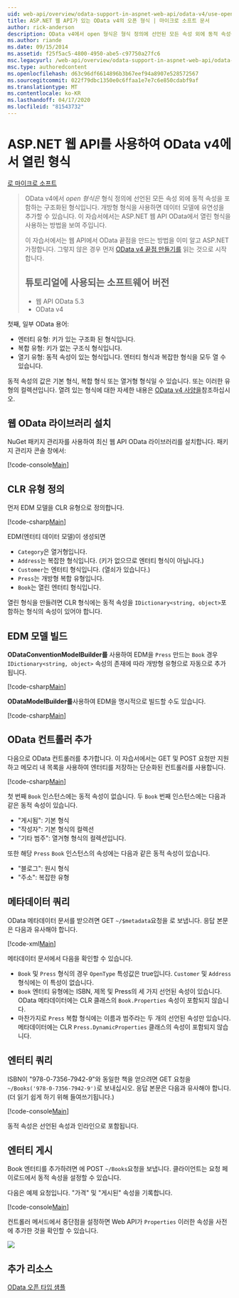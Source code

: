```yaml
---
uid: web-api/overview/odata-support-in-aspnet-web-api/odata-v4/use-open-types-in-odata-v4
title: ASP.NET 웹 API가 있는 OData v4의 오픈 형식 | 마이크로 소프트 문서
author: rick-anderson
description: OData v4에서 open 형식은 형식 정의에 선언된 모든 속성 외에 동적 속성을 포함하는 구조화된 형식입니다. 열기...
ms.author: riande
ms.date: 09/15/2014
ms.assetid: f25f5ac5-4800-4950-abe5-c97750a27fc6
msc.legacyurl: /web-api/overview/odata-support-in-aspnet-web-api/odata-v4/use-open-types-in-odata-v4
msc.type: authoredcontent
ms.openlocfilehash: d63c96df6614896b3b67eef94a8907e528572567
ms.sourcegitcommit: 022f79dbc1350e0c6ffaa1e7e7c6e850cdabf9af
ms.translationtype: MT
ms.contentlocale: ko-KR
ms.lasthandoff: 04/17/2020
ms.locfileid: "81543732"
---
```

# <a name="open-types-in-odata-v4-with-aspnet-web-api"></a>ASP.NET 웹 API를 사용하여 OData v4에서 열린 형식

[로 마이크로 소프트](https://github.com/microsoft)

> OData v4에서 *open 형식은* 형식 정의에 선언된 모든 속성 외에 동적 속성을 포함하는 구조화된 형식입니다. 개방형 형식을 사용하면 데이터 모델에 유연성을 추가할 수 있습니다. 이 자습서에서는 ASP.NET 웹 API OData에서 열린 형식을 사용하는 방법을 보여 주입니다.
> 
> 이 자습서에서는 웹 API에서 OData 끝점을 만드는 방법을 이미 알고 ASP.NET 가정합니다. 그렇지 않은 경우 먼저 [OData v4 끝점 만들기를](create-an-odata-v4-endpoint.md) 읽는 것으로 시작합니다.
> 
> ## <a name="software-versions-used-in-the-tutorial"></a>튜토리얼에 사용되는 소프트웨어 버전
> 
> 
> - 웹 API OData 5.3
> - OData v4

첫째, 일부 OData 용어:

- 엔터티 유형: 키가 있는 구조화 된 형식입니다.
- 복합 유형: 키가 없는 구조식 형식입니다.
- 열기 유형: 동적 속성이 있는 형식입니다. 엔터티 형식과 복잡한 형식을 모두 열 수 있습니다.

동적 속성의 값은 기본 형식, 복합 형식 또는 열거형 형식일 수 있습니다. 또는 이러한 유형의 컬렉션입니다. 열려 있는 형식에 대한 자세한 내용은 [OData v4 사양을](http://www.odata.org/documentation/odata-version-4-0/)참조하십시오.

## <a name="install-the-web-odata-libraries"></a>웹 OData 라이브러리 설치

NuGet 패키지 관리자를 사용하여 최신 웹 API OData 라이브러리를 설치합니다. 패키지 관리자 콘솔 창에서:

[!code-console[Main](use-open-types-in-odata-v4/samples/sample1.cmd)]

## <a name="define-the-clr-types"></a>CLR 유형 정의

먼저 EDM 모델을 CLR 유형으로 정의합니다.

[!code-csharp[Main](use-open-types-in-odata-v4/samples/sample2.cs)]

EDM(엔터티 데이터 모델)이 생성되면

- `Category`은 열거형입니다.
- `Address`는 복잡한 형식입니다. (키가 없으므로 엔터티 형식이 아닙니다.)
- `Customer`는 엔터티 형식입니다. (열쇠가 있습니다.)
- `Press`는 개방형 복합 유형입니다.
- `Book`는 열린 엔터티 형식입니다.

열린 형식을 만들려면 CLR 형식에는 동적 속성을 `IDictionary<string, object>`포함하는 형식의 속성이 있어야 합니다.

## <a name="build-the-edm-model"></a>EDM 모델 빌드

**ODataConventionModelBuilder를** 사용하여 EDM을 `Press` 만드는 `Book` 경우 `IDictionary<string, object>` 속성의 존재에 따라 개방형 유형으로 자동으로 추가됩니다.

[!code-csharp[Main](use-open-types-in-odata-v4/samples/sample3.cs)]

**ODataModelBuilder를**사용하여 EDM을 명시적으로 빌드할 수도 있습니다.

[!code-csharp[Main](use-open-types-in-odata-v4/samples/sample4.cs)]

## <a name="add-an-odata-controller"></a>OData 컨트롤러 추가

다음으로 OData 컨트롤러를 추가합니다. 이 자습서에서는 GET 및 POST 요청만 지원하고 메모리 내 목록을 사용하여 엔터티를 저장하는 단순화된 컨트롤러를 사용합니다.

[!code-csharp[Main](use-open-types-in-odata-v4/samples/sample5.cs)]

첫 번째 `Book` 인스턴스에는 동적 속성이 없습니다. 두 `Book` 번째 인스턴스에는 다음과 같은 동적 속성이 있습니다.

- "게시됨": 기본 형식
- "작성자": 기본 형식의 컬렉션
- "기타 범주": 열거형 형식의 컬렉션입니다.

또한 해당 `Press` `Book` 인스턴스의 속성에는 다음과 같은 동적 속성이 있습니다.

- "블로그": 원시 형식
- "주소": 복잡한 유형

## <a name="query-the-metadata"></a>메타데이터 쿼리

OData 메타데이터 문서를 받으려면 GET `~/$metadata`요청을 로 보냅니다. 응답 본문은 다음과 유사해야 합니다.

[!code-xml[Main](use-open-types-in-odata-v4/samples/sample6.xml?highlight=5,21)]

메타데이터 문서에서 다음을 확인할 수 있습니다.

- `Book` 및 `Press` 형식의 경우 `OpenType` 특성값은 true입니다. `Customer` 및 `Address` 형식에는 이 특성이 없습니다.
- `Book` 엔터티 유형에는 ISBN, 제목 및 Press의 세 가지 선언된 속성이 있습니다. OData 메타데이터에는 CLR 클래스의 `Book.Properties` 속성이 포함되지 않습니다.
- 마찬가지로 `Press` 복합 형식에는 이름과 범주라는 두 개의 선언된 속성만 있습니다. 메타데이터에는 CLR `Press.DynamicProperties` 클래스의 속성이 포함되지 않습니다.

## <a name="query-an-entity"></a>엔터티 쿼리

ISBN이 "978-0-7356-7942-9"와 동일한 책을 얻으려면 GET 요청을 `~/Books('978-0-7356-7942-9')`로 보내십시오. 응답 본문은 다음과 유사해야 합니다. (더 읽기 쉽게 하기 위해 들여쓰기됩니다.)

[!code-console[Main](use-open-types-in-odata-v4/samples/sample7.cmd?highlight=8-13,15-23)]

동적 속성은 선언된 속성과 인라인으로 포함됩니다.

## <a name="post-an-entity"></a>엔터티 게시

Book 엔터티를 추가하려면 에 POST `~/Books`요청을 보냅니다. 클라이언트는 요청 페이로드에서 동적 속성을 설정할 수 있습니다.

다음은 예제 요청입니다. "가격" 및 "게시된" 속성을 기록합니다.

[!code-console[Main](use-open-types-in-odata-v4/samples/sample8.cmd?highlight=10)]

컨트롤러 메서드에서 중단점을 설정하면 Web API가 `Properties` 이러한 속성을 사전에 추가한 것을 확인할 수 있습니다.

![](use-open-types-in-odata-v4/_static/image1.png)

## <a name="additional-resources"></a>추가 리소스

[OData 오픈 타입 샘플](http://aspnet.codeplex.com/sourcecontrol/latest#Samples/WebApi/OData/v4/ODataOpenTypeSample/ReadMe.txt)
